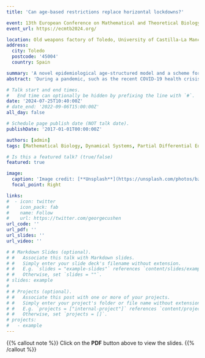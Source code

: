 ```yaml
---
title: 'Can age-based restrictions replace horizontal lockdowns?'

event: 13th European Conference on Mathematical and Theoretical Biology
event_url: https://ecmtb2024.org/

location: Old weapons factory of Toledo, University of Castilla-La Mancha, Toledo Campus
address:
  city: Toledo
  postcode: '45004'
  country: Spain

summary: 'A novel epidemiological age-structured model and a scheme for comparing different epidemiological strategies are introduced, and applied to COVID-19 as a means of comparing horizontal to age-based lockdowns.'
abstract: 'During a pandemic, such as the recent COVID-19 health crisis, policymakers are confronted with the decision of implementing effective, yet socioeconomically detrimental measures, such as horizontal lockdowns, which encompass school and workplace closures, physical distancing, and other similar measures. Age-based restrictions have been discussed as a possible alternative to horizontal restrictions. Considering the above statement, we propose a novel age-structured SVeaiR epidemiological model, along with a scheme for the comparison of certain epidemiological strategies. We study the global stability of the model and put the scheme to the test, in order to compare the effectiveness of age-based and horizontal restrictions.'

# Talk start and end times.
#   End time can optionally be hidden by prefixing the line with `#`.
date: '2024-07-25T10:40:00Z'
# date_end: '2022-09-06T15:00:00Z'
all_day: false

# Schedule page publish date (NOT talk date).
publishDate: '2017-01-01T00:00:00Z'

authors: [admin]
tags: [Mathematical Biology, Dynamical Systems, Partial Differential Equations]

# Is this a featured talk? (true/false)
featured: true

image:
  caption: 'Image credit: [**Unsplash**](https://unsplash.com/photos/bzdhc5b3Bxs)'
  focal_point: Right

links:
#  - icon: twitter
#    icon_pack: fab
#    name: Follow
#    url: https://twitter.com/georgecushen
url_code: ''
url_pdf: ''
url_slides: ''
url_video: ''

# # Markdown Slides (optional).
# #   Associate this talk with Markdown slides.
# #   Simply enter your slide deck's filename without extension.
# #   E.g. `slides = "example-slides"` references `content/slides/example-slides.md`.
# #   Otherwise, set `slides = ""`.
# slides: example
# 
# # Projects (optional).
# #   Associate this post with one or more of your projects.
# #   Simply enter your project's folder or file name without extension.
# #   E.g. `projects = ["internal-project"]` references `content/project/deep-learning/index.md`.
# #   Otherwise, set `projects = []`.
# projects:
#   - example
---
```


{{% callout note %}}
Click on the **PDF** button above to view the slides.
{{% /callout %}}
